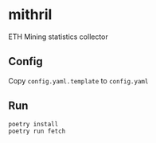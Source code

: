 # mithril

ETH Mining statistics collector

## Config

Copy `config.yaml.template` to `config.yaml`

## Run

```
poetry install
poetry run fetch
```
